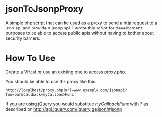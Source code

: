 jsonToJsonpProxy
================

A simple php script that can be used as a proxy to send a http request to a json api and provide a jsonp api. I wrote this script for development purposes to be able to access public apis without having to bother about security barriers.

How To Use
==========
Create a VHost or use an existing one to access proxy.php.

You should be able to use the proxy like this:

    http://localhost/proxy.php?url=www.example.com/jsonapi?foo=bar&callback=myCallbackFunc
    
If you are using jQuery you would substitue *myCallbackFunc* with *?* as described on http://api.jquery.com/jquery.getjson/#jsonp
